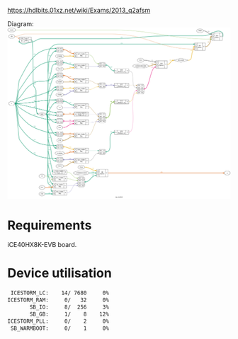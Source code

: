 https://hdlbits.01xz.net/wiki/Exams/2013_q2afsm

Diagram:\
![](diagram.svg)

# Requirements

iCE40HX8K-EVB board.

# Device utilisation

```
 ICESTORM_LC:    14/ 7680     0%
ICESTORM_RAM:     0/   32     0%
       SB_IO:     8/  256     3%
       SB_GB:     1/    8    12%
ICESTORM_PLL:     0/    2     0%
 SB_WARMBOOT:     0/    1     0%
```